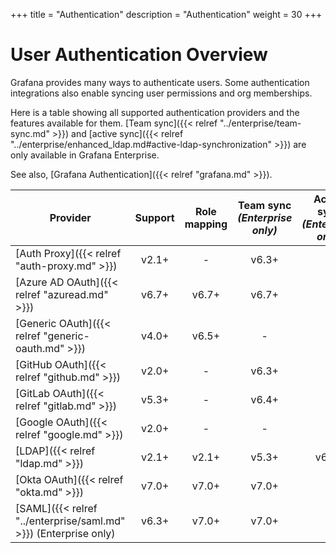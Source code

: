 +++
title = "Authentication"
description = "Authentication"
weight = 30
+++

# User Authentication Overview

Grafana provides many ways to authenticate users. Some authentication integrations also enable syncing user permissions and org memberships.

Here is a table showing all supported authentication providers and the features available for them. [Team sync]({{< relref "../enterprise/team-sync.md" >}}) and [active sync]({{< relref "../enterprise/enhanced_ldap.md#active-ldap-synchronization" >}}) are only available in Grafana Enterprise.

See also, [Grafana Authentication]({{< relref "grafana.md" >}}).

Provider | Support | Role mapping | Team sync<br> *(Enterprise only)* | Active sync<br> *(Enterprise only)*
-------- | :-----: | :----------: | :-------: | :---------:
[Auth Proxy]({{< relref "auth-proxy.md" >}})       | v2.1+ | - | v6.3+ | -
[Azure AD OAuth]({{< relref "azuread.md" >}})      | v6.7+ | v6.7+ | v6.7+ | -
[Generic OAuth]({{< relref "generic-oauth.md" >}}) | v4.0+ | v6.5+ | - | -
[GitHub OAuth]({{< relref "github.md" >}})         | v2.0+ | - | v6.3+ | -
[GitLab OAuth]({{< relref "gitlab.md" >}})         | v5.3+ | - | v6.4+ | -
[Google OAuth]({{< relref "google.md" >}})         | v2.0+ | - | - | -
[LDAP]({{< relref "ldap.md" >}})                   | v2.1+ | v2.1+ | v5.3+ | v6.3+
[Okta OAuth]({{< relref "okta.md" >}})             | v7.0+ | v7.0+ | v7.0+ | -
[SAML]({{< relref "../enterprise/saml.md" >}}) (Enterprise only)    | v6.3+ | v7.0+ | v7.0+ | -
